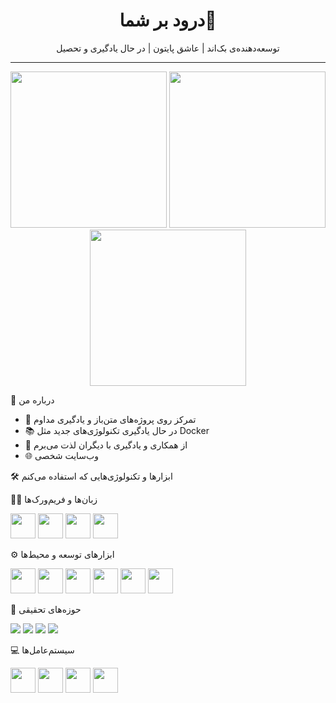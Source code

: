 

<h1 align="center">درود بر شما👋</h1>

<p align="center">
  توسعه‌دهنده‌ی بک‌اند | عاشق پایتون | در حال یادگیری و تحصیل  
</p>

---
<p align="center">
  <!-- سمت چپ -->
  <img src="https://media0.giphy.com/media/v1.Y2lkPTc5MGI3NjExdHRoczN2aDNyc2VjOTEzdDY0eGpoYWdwdDJtYWZhb2t0OGV4cWFhbiZlcD12MV9pbnRlcm5hbF9naWZfYnlfaWQmY3Q9Zw/l4KhQo2MESJkc6QbS/giphy.gif" width="250"/>

  <!-- وسط -->
  <img src="https://media2.giphy.com/media/v1.Y2lkPTc5MGI3NjExaXF2MWNvYTN4NGw1cW9uZmZyNTExNTVvZTMxdG10ZjBwcTdqMHB2eCZlcD12MV9pbnRlcm5hbF9naWZfYnlfaWQmY3Q9Zw/Vcdbi5o470i9FACaZO/giphy.gif" width="250"/>

  <!-- سمت راست -->
  <img src="https://media0.giphy.com/media/v1.Y2lkPTc5MGI3NjExbGl3Nmd2M28wenF2ajdrdHRkdzd0eDFlNGE4dGM1Z2t4MDRiNWJxciZlcD12MV9pbnRlcm5hbF9naWZfYnlfaWQmY3Q9Zw/11ZSwQNWba4YF2/giphy.gif" width="250"/>
</p>



🧠 درباره من

- 🎯 تمرکز روی پروژه‌های متن‌باز و یادگیری مداوم  
- 📚 در حال یادگیری تکنولوژی‌های جدید مثل Docker  
- 💬 از همکاری و یادگیری با دیگران لذت می‌برم
- 🌐 وب‌سایت شخصی
  
🛠 ابزارها و تکنولوژی‌هایی که استفاده می‌کنم

👨‍💻 زبان‌ها و فریم‌ورک‌ها
<p align="left">
  <img src="https://cdn.jsdelivr.net/gh/devicons/devicon/icons/python/python-original.svg" width="40" />
  <img src="https://cdn.jsdelivr.net/gh/devicons/devicon/icons/csharp/csharp-original.svg" width="40" />
  <img src="https://cdn.jsdelivr.net/gh/devicons/devicon/icons/django/django-plain.svg" width="40" />
  <img src="https://cdn.jsdelivr.net/gh/devicons/devicon/icons/dot-net/dot-net-original.svg" width="40" />
</p>

⚙️ ابزارهای توسعه و محیط‌ها
<p align="left">
  <img src="https://cdn.jsdelivr.net/gh/devicons/devicon/icons/docker/docker-original.svg" width="40" />
  <img src="https://cdn.jsdelivr.net/gh/devicons/devicon/icons/nginx/nginx-original.svg" width="40" />
  <img src="https://cdn.jsdelivr.net/gh/devicons/devicon/icons/apache/apache-original.svg" width="40" />
  <img src="https://cdn.jsdelivr.net/gh/devicons/devicon/icons/pycharm/pycharm-original.svg" width="40" />
  <img src="https://cdn.jsdelivr.net/gh/devicons/devicon/icons/vscode/vscode-original.svg" width="40" />
  <img src="https://cdn.jsdelivr.net/gh/devicons/devicon/icons/visualstudio/visualstudio-plain.svg" width="40" />
</p>

🧠 حوزه‌های تحقیقی
<p align="left">
  <img src="https://img.shields.io/badge/NLP-%23ffa500?style=flat&logo=semantic-web&logoColor=white" />
  <img src="https://img.shields.io/badge/Image_Processing-%2300bfff?style=flat&logo=opencv&logoColor=white" />
  <img src="https://img.shields.io/badge/Speech-%23ff69b4?style=flat&logo=audacity&logoColor=white" />
  <img src="https://img.shields.io/badge/Recognition-%2300cc66?style=flat&logo=ai&logoColor=white" />
</p>

💻 سیستم‌عامل‌ها
<p align="left">
  <img src="https://cdn.jsdelivr.net/gh/devicons/devicon/icons/windows8/windows8-original.svg" width="40" />
  <img src="https://cdn.jsdelivr.net/gh/devicons/devicon/icons/linux/linux-original.svg" width="40" />
  <img src="https://cdn.jsdelivr.net/gh/devicons/devicon/icons/ubuntu/ubuntu-plain.svg" width="40" />
  <img src="https://cdn.jsdelivr.net/gh/devicons/devicon/icons/debian/debian-original.svg" width="40" />
</p>

<!--

📊 آمار فعالیت من در GitHub

![GitHub Stats](https://github-readme-stats.vercel.app/api?username=Always-Learningeek&show_icons=true&theme=tokyonight)
![Top Langs](https://github-readme-stats.vercel.app/api/top-langs/?username=Always-Learningeek&layout=compact&theme=tokyonight)

---

🏆 تروفی‌های فعالیت

[![trophy](https://github-profile-trophy.vercel.app/?username=Always-Learningeek&theme=darkhub&row=1&column=7)](https://github.com/ryo-ma/github-profile-trophy)

---

📫 ارتباط با من

<p align="left">
  <a href="mailto:youremail@example.com"><img src="https://img.shields.io/badge/Email-D14836?style=flat&logo=gmail&logoColor=white"/></a>
  <a href="https://linkedin.com/in/YourUsername"><img src="https://img.shields.io/badge/LinkedIn-0077B5?style=flat&logo=linkedin&logoColor=white"/></a>
  <a href="https://twitter.com/YourUsername"><img src="https://img.shields.io/badge/Twitter-1DA1F2?style=flat&logo=twitter&logoColor=white"/></a>
</p>
-->
